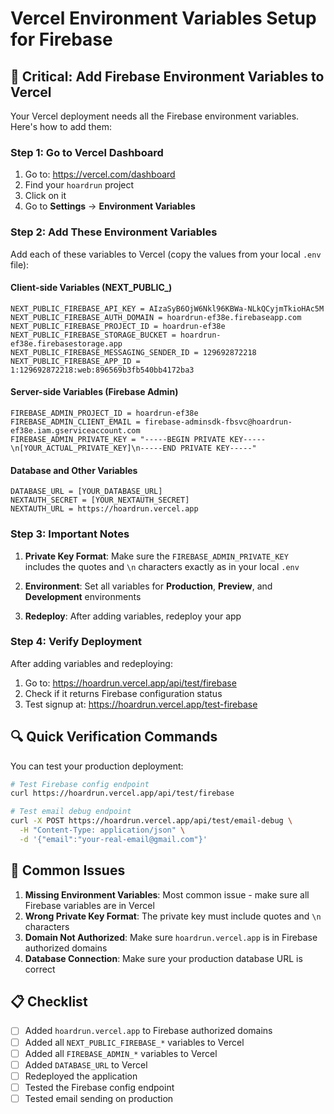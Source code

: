 # Vercel Environment Variables Setup for Firebase

## 🚨 **Critical: Add Firebase Environment Variables to Vercel**

Your Vercel deployment needs all the Firebase environment variables. Here's how to add them:

### **Step 1: Go to Vercel Dashboard**

1. Go to: https://vercel.com/dashboard
2. Find your `hoardrun` project
3. Click on it
4. Go to **Settings** → **Environment Variables**

### **Step 2: Add These Environment Variables**

Add each of these variables to Vercel (copy the values from your local `.env` file):

#### **Client-side Variables (NEXT_PUBLIC_)**
```
NEXT_PUBLIC_FIREBASE_API_KEY = AIzaSyB6OjW6Nkl96KBWa-NLkQCyjmTkioHAc5M
NEXT_PUBLIC_FIREBASE_AUTH_DOMAIN = hoardrun-ef38e.firebaseapp.com
NEXT_PUBLIC_FIREBASE_PROJECT_ID = hoardrun-ef38e
NEXT_PUBLIC_FIREBASE_STORAGE_BUCKET = hoardrun-ef38e.firebasestorage.app
NEXT_PUBLIC_FIREBASE_MESSAGING_SENDER_ID = 129692872218
NEXT_PUBLIC_FIREBASE_APP_ID = 1:129692872218:web:896569b3fb540bb4172ba3
```

#### **Server-side Variables (Firebase Admin)**
```
FIREBASE_ADMIN_PROJECT_ID = hoardrun-ef38e
FIREBASE_ADMIN_CLIENT_EMAIL = firebase-adminsdk-fbsvc@hoardrun-ef38e.iam.gserviceaccount.com
FIREBASE_ADMIN_PRIVATE_KEY = "-----BEGIN PRIVATE KEY-----\n[YOUR_ACTUAL_PRIVATE_KEY]\n-----END PRIVATE KEY-----"
```

#### **Database and Other Variables**
```
DATABASE_URL = [YOUR_DATABASE_URL]
NEXTAUTH_SECRET = [YOUR_NEXTAUTH_SECRET]
NEXTAUTH_URL = https://hoardrun.vercel.app
```

### **Step 3: Important Notes**

1. **Private Key Format**: Make sure the `FIREBASE_ADMIN_PRIVATE_KEY` includes the quotes and `\n` characters exactly as in your local `.env`

2. **Environment**: Set all variables for **Production**, **Preview**, and **Development** environments

3. **Redeploy**: After adding variables, redeploy your app

### **Step 4: Verify Deployment**

After adding variables and redeploying:

1. Go to: https://hoardrun.vercel.app/api/test/firebase
2. Check if it returns Firebase configuration status
3. Test signup at: https://hoardrun.vercel.app/test-firebase

## 🔍 **Quick Verification Commands**

You can test your production deployment:

```bash
# Test Firebase config endpoint
curl https://hoardrun.vercel.app/api/test/firebase

# Test email debug endpoint
curl -X POST https://hoardrun.vercel.app/api/test/email-debug \
  -H "Content-Type: application/json" \
  -d '{"email":"your-real-email@gmail.com"}'
```

## 🚨 **Common Issues**

1. **Missing Environment Variables**: Most common issue - make sure all Firebase variables are in Vercel
2. **Wrong Private Key Format**: The private key must include quotes and `\n` characters
3. **Domain Not Authorized**: Make sure `hoardrun.vercel.app` is in Firebase authorized domains
4. **Database Connection**: Make sure your production database URL is correct

## 📋 **Checklist**

- [ ] Added `hoardrun.vercel.app` to Firebase authorized domains
- [ ] Added all `NEXT_PUBLIC_FIREBASE_*` variables to Vercel
- [ ] Added all `FIREBASE_ADMIN_*` variables to Vercel
- [ ] Added `DATABASE_URL` to Vercel
- [ ] Redeployed the application
- [ ] Tested the Firebase config endpoint
- [ ] Tested email sending on production
